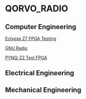 # **QORVO_RADIO**

## Computer Engineering

[Eclypse Z7 FPGA Testing](Eclypse_TEST/Eclypse_Testing.MD)

[GNU Radio](GNU_Radio/GNU_Radio.MD)

[PYNQ-Z2 Test FPGA](PYNQ/PYNQ_Testing.MD)

## Electrical Engineering

## Mechanical Engineering

